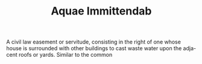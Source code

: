 ---
title: Aquae Immittendab
letter: A
permalink: "/definitions/bld-aquae-immittendab.html"
body: A civil law easement or servitude, consisting in the right of one whose house
  is surrounded with other buildings to cast waste water upon the adja-cent roofs
  or yards. Similar to the common
published_at: '2018-07-07'
source: Black's Law Dictionary 2nd Ed (1910)
layout: post
---